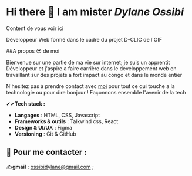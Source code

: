 # Hi there 👋 I am mister *Dylane Ossibi*

Content de vous voir ici

Développeur Web formé dans le cadre du projet D-CLIC de l'OIF

##A propos 😎 de  moi 

Bienvenue sur une partie de ma vie sur internet; je suis un apprentit Développeur et j'aspire a faire carrière dans le developpement web en travaillant sur des projets a fort impact au congo et dans le monde entier

N'hesitez pas à prendre contact avec [moi](#) pour tout ce qui touche a la technologie ou pour dire bonjour ! Façonnons ensemble l'avenir de la tech

✔✔**Tech stack :**
- **Langages** : HTML, CSS, Javascript
- **Frameworks & outils** : Talkwind css, React
- **Design & UI/UX** : Figma
- **Versioning** : Git & GitHub

## 🤳 Pour me contacter :
✍**gmail** : ossibidylane@gmail.com ;
